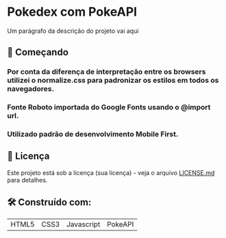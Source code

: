 # Pokedex com PokeAPI

Um parágrafo da descrição do projeto vai aqui

## 🚀 Começando

### Por conta da diferença de interpretação entre os browsers utilizei o normalize.css para padronizar os estilos em todos os navegadores.

### Fonte Roboto importada do Google Fonts usando o @import url.

### Utilizado padrão de desenvolvimento Mobile First.

## 📄 Licença

Este projeto está sob a licença (sua licença) - veja o arquivo [LICENSE.md](https://github.com/usuario/projeto/licenca) para detalhes.

## 🛠️ Construído com:
<table>
 <tr>
   <td>HTML5</td>
   <td>CSS3</td>
  <td>Javascript</td>
    <td>PokeAPI</td>
 </tr>



